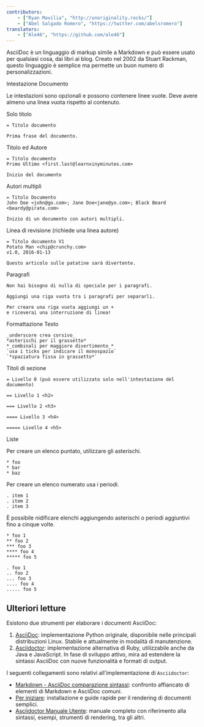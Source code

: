 ```yaml
---
contributors:
    - ["Ryan Mavilia", "http://unoriginality.rocks/"]
    - ["Abel Salgado Romero", "https://twitter.com/abelsromero"]
translators:
    - ["Ale46", "https://github.com/ale46"]
---
```


AsciiDoc è un linguaggio di markup simile a Markdown e può essere usato per qualsiasi cosa, dai libri ai blog. Creato nel 2002 da Stuart Rackman, questo linguaggio è semplice ma permette un buon numero di personalizzazioni.

Intestazione Documento

Le intestazioni sono opzionali e possono contenere linee vuote. Deve avere almeno una linea vuota rispetto al contenuto.

Solo titolo

```
= Titolo documento

Prima frase del documento.
```

Titolo ed Autore

```
= Titolo documento
Primo Ultimo <first.last@learnxinyminutes.com>

Inizio del documento
```

Autori multipli

```
= Titolo Documento
John Doe <john@go.com>; Jane Doe<jane@yo.com>; Black Beard <beardy@pirate.com>

Inizio di un documento con autori multipli.
```

Linea di revisione (richiede una linea autore)

```
= Titolo documento V1
Potato Man <chip@crunchy.com>
v1.0, 2016-01-13

Questo articolo sulle patatine sarà divertente.
```

Paragrafi

```
Non hai bisogno di nulla di speciale per i paragrafi.

Aggiungi una riga vuota tra i paragrafi per separarli.

Per creare una riga vuota aggiungi un +
e riceverai una interruzione di linea!
```

Formattazione Testo

```
_underscore crea corsivo_
*asterischi per il grassetto*
*_combinali per maggiore divertimento_*
`usa i ticks per indicare il monospazio`
`*spaziatura fissa in grassetto*`
```

Titoli di sezione

```
= Livello 0 (può essere utilizzato solo nell'intestazione del documento)

== Livello 1 <h2>

=== Livello 2 <h3>

==== Livello 3 <h4>

===== Livello 4 <h5>
```

Liste

Per creare un elenco puntato, utilizzare gli asterischi.

```
* foo
* bar
* baz
```

Per creare un elenco numerato usa i periodi.

```
. item 1
. item 2
. item 3
```

È possibile nidificare elenchi aggiungendo asterischi o periodi aggiuntivi fino a cinque volte.

```
* foo 1
** foo 2
*** foo 3
**** foo 4
***** foo 5

. foo 1
.. foo 2
... foo 3
.... foo 4
..... foo 5
```

## Ulteriori letture

Esistono due strumenti per elaborare i documenti AsciiDoc:

1. [AsciiDoc](http://asciidoc.org/): implementazione Python originale, disponibile nelle principali distribuzioni Linux. Stabile e attualmente in modalità di manutenzione.
2. [Asciidoctor](http://asciidoctor.org/): implementazione alternativa di Ruby, utilizzabile anche da Java e JavaScript. In fase di sviluppo attivo, mira ad estendere la sintassi AsciiDoc con nuove funzionalità e formati di output.

I seguenti collegamenti sono relativi all'implementazione di `Asciidoctor`:

* [Markdown - AsciiDoc comparazione sintassi](http://asciidoctor.org/docs/user-manual/#comparison-by-example): confronto affiancato di elementi di Markdown e AsciiDoc comuni.
* [Per iniziare](http://asciidoctor.org/docs/#get-started-with-asciidoctor): installazione e guide rapide per il rendering di documenti semplici.
* [Asciidoctor Manuale Utente](http://asciidoctor.org/docs/user-manual/): manuale completo con riferimento alla sintassi, esempi, strumenti di rendering, tra gli altri.

